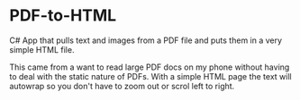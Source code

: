 # PDF-to-HTML
C# App that pulls text and images from a PDF file and puts them in a very simple HTML file.

This came from a want to read large PDF docs on my phone without having to deal with the static nature of PDFs. With a simple HTML page the text will autowrap so you don't have to zoom out or scrol left to right.

